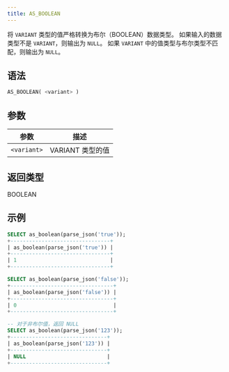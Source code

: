 ```yaml
---
title: AS_BOOLEAN
---
```


将 `VARIANT` 类型的值严格转换为布尔（BOOLEAN）数据类型。
如果输入的数据类型不是 `VARIANT`，则输出为 `NULL`。
如果 `VARIANT` 中的值类型与布尔类型不匹配，则输出为 `NULL`。

## 语法

```sql
AS_BOOLEAN( <variant> )
```

## 参数

| 参数 | 描述 |
|-------------|-------------------|
| `<variant>` | VARIANT 类型的值 |

## 返回类型

BOOLEAN

## 示例

```sql
SELECT as_boolean(parse_json('true'));
+--------------------------------+
| as_boolean(parse_json('true')) |
+--------------------------------+
| 1                              |
+--------------------------------+

SELECT as_boolean(parse_json('false'));
+---------------------------------+
| as_boolean(parse_json('false')) |
+---------------------------------+
| 0                               |
+---------------------------------+

-- 对于非布尔值，返回 NULL
SELECT as_boolean(parse_json('123'));
+-------------------------------+
| as_boolean(parse_json('123')) |
+-------------------------------+
| NULL                          |
+-------------------------------+
```